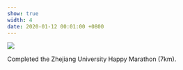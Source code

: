 ```yaml
---
show: true
width: 4
date: 2020-01-12 00:01:00 +0800
---
```

<div>
  <img data-src="/assets/images/photos/1231736498011_.pic_hd.jpg" class="lazy w-100 rounded-top" src="{{ '/assets/images/empty_300x200.png' | relative_url }}">
    <!-- <img data-src="/assets/images/photos/1241736498012_.pic_hd.jpg" class="lazy w-100 rounded-top" src="{{ '/assets/images/empty_300x200.png' | relative_url }}"> -->
  <div class="card-body">
    <p class="card-text">
       Completed the Zhejiang University Happy Marathon (7km).
    </p>
  </div>
</div>
